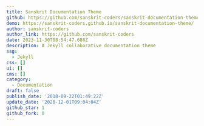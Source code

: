 ```yaml
---
title: Sanskrit Documentation Theme
github: https://github.com/sanskrit-coders/sanskrit-documentation-theme
demo: https://sanskrit-coders.github.io/sanskrit-documentation-theme/
author: sanskrit-coders
author_link: https://github.com/sanskrit-coders
date: 2023-11-30T08:54:47.688Z
description: A Jekyll collaborative documentation theme
ssg:
  - Jekyll
css: []
ui: []
cms: []
category:
  - Documentation
draft: false
publish_date: '2018-09-22T01:49:22Z'
update_date: '2020-12-01T09:04:04Z'
github_star: 1
github_fork: 0
---
```

